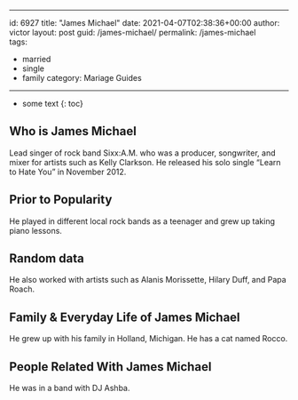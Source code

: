  ---
id: 6927
title: "James Michael"
date: 2021-04-07T02:38:36+00:00
author: victor
layout: post
guid: /james-michael/
permalink: /james-michael  
tags:
  - married
  - single
  - family
category: Mariage Guides
---

* some text
{: toc}

## Who is James Michael

Lead singer of rock band Sixx:A.M. who was a producer, songwriter, and mixer for artists such as Kelly Clarkson. He released his solo single &#8220;Learn to Hate You&#8221; in November 2012.

## Prior to Popularity

He played in different local rock bands as a teenager and grew up taking piano lessons.

## Random data

He also worked with artists such as Alanis Morissette, Hilary Duff, and Papa Roach.

## Family & Everyday Life of James Michael

He grew up with his family in Holland, Michigan. He has a cat named Rocco.

## People Related With James Michael

He was in a band with DJ Ashba.
 